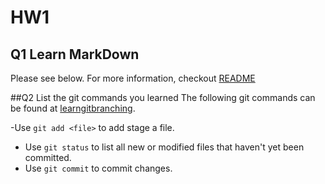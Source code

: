 # **HW1**
## Q1 Learn MarkDown
Please see below. For more information, checkout 
[README](../README.md)

##Q2  List the git commands you learned
The following git commands can be found at [learngitbranching](https://learngitbranching.js.org/).

-Use `git add <file>` to add stage a file.

- Use `git status` to list all new or modified files that haven't yet been committed.
- Use `git commit` to commit changes.
